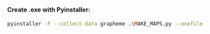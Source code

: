 #### Create .exe with Pyinstaller:
```sh
pyinstaller -F --collect-data grapheme .\MAKE_MAPS.py --onefile
```
